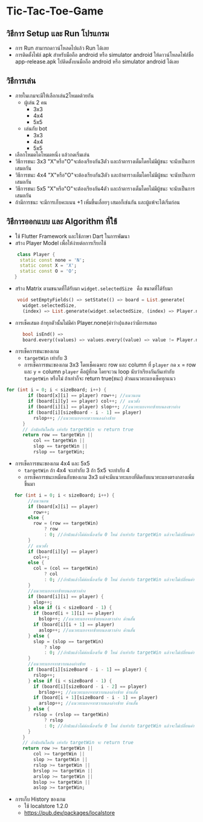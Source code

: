 # Tic-Tac-Toe-Game
## วิธีการ Setup และ Run โปรแกรม 
* การ Run สามารถดาวน์โหลดไปแล้ว Run ได้เลย
* การติดตั้งไฟล์ apk สำหรับมือถือ android หรือ simulator android ให้ดาวน์โหลดไฟล์ชื่อ app-release.apk ไปติดตั้งบนมือถือ android หรือ simulator android ได้เลย
## วิธีการเล่น 
* ภายในเกมจะมีให้เลือกเล่น2โหมดด้วยกัน
    * ผู้เล่น 2 คน
      - 3x3
      - 4x4
      - 5x5
    * เล่นกับ bot
      - 3x3
      - 4x4
      - 5x5
* เลือกโหมดไดโหมดหนึ่ง แล้วกดเริ่มเล่น
* วิธีการชนะ 3x3 "X"หรือ"O"จะต้องเรียงกัน3ตัว และถ้าตารางเต็มโดยไม่มีผู้ชนะ จะนับเป็นการเสมอกัน
* วิธีการชนะ 4x4 "X"หรือ"O"จะต้องเรียงกัน3ตัว และถ้าตารางเต็มโดยไม่มีผู้ชนะ จะนับเป็นการเสมอกัน
* วิธีการชนะ 5x5 "X"หรือ"O"จะต้องเรียงกัน4ตัว และถ้าตารางเต็มโดยไม่มีผู้ชนะ จะนับเป็นการเสมอกัน
* ถ้ามีการชนะ จะมีการเก็บคะแนน +1 เพิ่มขึ้นเลื่อยๆ เสมอก็เช่นกัน และผู้แพ้จะได้เริ่มก่อน
## วิธีการออกแบบ และ Algorithm ที่ใช้
* ใช้ Flutter Framework และใช้ภาษา Dart ในการพัฒนา
* สร้าง Player Model เพื่อให้ง่ายต่อการเรียกใช้
``` dart
    class Player {
     static const none = 'N';
     static const X = 'X';
     static const O = 'O';
   }
```
* สร้าง Matrix ตามขนาดที่ได้รับมา ``` widget.selectedSize  ``` คือ ขนาดที่ได้รับมา
``` dart
    void setEmptyFields() => setState(() => board = List.generate(
      widget.selectedSize,
      (index) => List.generate(widget.selectedSize, (index) => Player.none)));
```
* การเช็คเสมอ ถ้าทุกตัวนั้นไม่มีค่า Player.none(ค่าว่าง)แสดงว่ามีการเสมอ
``` dart
      bool isEnd() =>
      board.every((values) => values.every((value) => value != Player.none));
```
* การเช็คการชนะของเกม
   * ```targetWin``` เท่ากับ 3
   * การเช็คการชนะของเกม 3x3 โดยเช็คเฉพาะ row และ column ที่ ```player``` กด ```x``` = row และ ```y``` = column
 ```player``` คือผู้ที่กด โดยจะวน loop นับว่าเรียงกันกันเท่ากับ ```targetWin``` หรือไม่ ถ้าเท่าก็จะ return true(ชนะ) ส่วนแนวทะแยงเช็คทุกแนว
``` dart
for (int i = 0; i < sizeBoard; i++) {
        if (board[x][i] == player) row++; //แนวนอน
        if (board[i][y] == player) col++; // แนวตั้ง
        if (board[i][i] == player) slop++; //แนวทะแยงจากซ้ายบนลงขวาล่าง
        if (board[i][sizeBoard - i - 1] == player)
          rslop++; //แนวทะแยงจากขวาบนลงล่างซ้าย
      }
      // ถ้านับอันใดอัน เท่ากับ targetWin จะ return true
      return row == targetWin ||
          col == targetWin ||
          slop == targetWin ||
          rslop == targetWin;
```
* การเช็คการชนะของเกม 4x4 และ 5x5
   * ```targetWin``` ถ้า 4x4 จะเท่ากับ 3 ถ้า 5x5 จะเท่ากับ 4 
   *   การเช็คการชนะเหมือนกับของเกม 3x3 แต่จะมีแนวทะแยงที่ติดกับแนวทะแยงตรงกลางเพิ่มขึ้นมา
``` dart
   for (int i = 0; i < sizeBoard; i++) {
        //แนวนอน
        if (board[x][i] == player)
          row++;
        else {
          row = (row == targetWin)
              ? row
              : 0; //ถ้านับแล้วไม่ต่อเนื่องเริ่ม 0 ใหม่ ถ้าเท่ากับ targetWin แล้วจะไม่เปลี่ยนค่า
        }
        // แนวตั้ง
        if (board[i][y] == player)
          col++;
        else {
          col = (col == targetWin)
              ? col
              : 0; //ถ้านับแล้วไม่ต่อเนื่องเริ่ม 0 ใหม่ ถ้าเท่ากับ targetWin แล้วจะไม่เปลี่ยนค่า
        }
        //แนวทะแยงจากซ้ายบนลงขวาล่าง
        if (board[i][i] == player) {
          slop++;
        } else if (i < sizeBoard - 1) {
          if (board[i + 1][i] == player)
            bslop++; //แนวทะแยงจากซ้ายบนลงขวาล่าง ด้านสั้น
          if (board[i][i + 1] == player)
            aslop++; //แนวทะแยงจากซ้ายบนลงขวาล่าง ด้านสั้น
        } else {
          slop = (slop == targetWin)
              ? slop
              : 0; //ถ้านับแล้วไม่ต่อเนื่องเริ่ม 0 ใหม่ ถ้าเท่ากับ targetWin แล้วจะไม่เปลี่ยนค่า
        }
        //แนวทะแยงจากขวาบนลงล่างซ้าย
        if (board[i][sizeBoard - i - 1] == player) {
          rslop++;
        } else if (i < sizeBoard - 1) {
          if (board[i][sizeBoard - i - 2] == player)
            brslop++; //แนวทะแยงจากขวาบนลงล่างซ้าย ด้านสั้น
          if (board[i + 1][sizeBoard - i - 1] == player)
            arslop++; //แนวทะแยงจากขวาบนลงล่างซ้าย ด้านสั้น
        } else {
          rslop = (rslop == targetWin)
              ? rslop
              : 0; //ถ้านับแล้วไม่ต่อเนื่องเริ่ม 0 ใหม่ ถ้าเท่ากับ targetWin แล้วจะไม่เปลี่ยนค่า
        }
      }
      // ถ้านับอันใดอัน เท่ากับ targetWin จะ return true
      return row >= targetWin ||
          col >= targetWin ||
          slop >= targetWin ||
          rslop >= targetWin ||
          brslop >= targetWin ||
          arslop >= targetWin ||
          bslop >= targetWin ||
          aslop >= targetWin;
```
* การเก็บ History ของเกม
   * ใช้ localstore 1.2.0
   * https://pub.dev/packages/localstore
